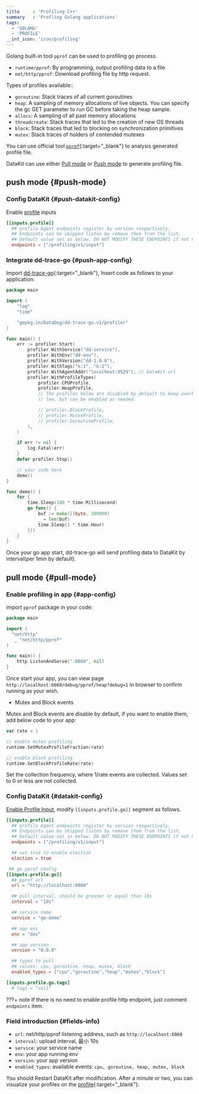 ```yaml
---
title     : 'Profiling C++'
summary   : 'Profling Golang applications'
tags:
  - 'GOLANG'
  - 'PROFILE'
__int_icon: 'icon/profiling'
---
```



Golang built-in tool `pprof` can be used to profiling go process.

- `runtime/pprof`: By programming, output profiling data to a file.
- `net/http/pprof`: Download profiling file by http request.

Types of profiles available::

- `goroutine`: Stack traces of all current goroutines
- `heap`: A sampling of memory allocations of live objects. You can specify the gc GET parameter to run GC before taking the heap sample.
- `allocs`: A sampling of all past memory allocations
- `threadcreate`: Stack traces that led to the creation of new OS threads
- `block`: Stack traces that led to blocking on synchronization primitives
- `mutex`: Stack traces of holders of contended mutexes

You can use official tool [`pprof`](https://github.com/google/pprof/blob/main/doc/README.md){:target="_blank"} to analysis generated profile file.

DataKit can use either [Pull mode](profile-go.md#pull-mode) or [Push mode](profile-go.md#push-mode) to generate profiling file.

## push mode {#push-mode}

### Config DataKit {#push-datakit-config}

Enable [profile](profile.md#config)  inputs

```toml
[[inputs.profile]]
  ## profile Agent endpoints register by version respectively.
  ## Endpoints can be skipped listen by remove them from the list.
  ## Default value set as below. DO NOT MODIFY THESE ENDPOINTS if not necessary.
  endpoints = ["/profiling/v1/input"]
```

### Integrate dd-trace-go {#push-app-config}

Import [dd-trace-go](https://github.com/DataDog/dd-trace-go){:target="_blank"}, Insert code as follows to your application:

```go
package main

import (
    "log"
    "time"

    "gopkg.in/DataDog/dd-trace-go.v1/profiler"
)

func main() {
    err := profiler.Start(
        profiler.WithService("dd-service"),
        profiler.WithEnv("dd-env"),
        profiler.WithVersion("dd-1.0.0"),
        profiler.WithTags("k:1", "k:2"),
        profiler.WithAgentAddr("localhost:9529"), // DataKit url
        profiler.WithProfileTypes(
            profiler.CPUProfile,
            profiler.HeapProfile,
            // The profiles below are disabled by default to keep overhead
            // low, but can be enabled as needed.

            // profiler.BlockProfile,
            // profiler.MutexProfile,
            // profiler.GoroutineProfile,
        ),
    )

    if err != nil {
        log.Fatal(err)
    }
    defer profiler.Stop()

    // your code here
    demo()
}

func demo() {
    for {
        time.Sleep(100 * time.Millisecond)
        go func() {
            buf := make([]byte, 100000)
            _ = len(buf)
            time.Sleep(1 * time.Hour)
        }()
    }
}
```

Once your go app start, dd-trace-go will send profiling data to DataKit by interval(per 1min by default).

## pull mode {#pull-mode}

### Enable profiling in app {#app-config}

import `pprof` package in your code:

```go
package main

import (
  "net/http"
   _ "net/http/pprof"
)

func main() {
    http.ListenAndServe(":6060", nil)
}
```

Once start your app, you can view page `http://localhost:6060/debug/pprof/heap?debug=1` in browser to confirm running as your wish.

- Mutex and Block events

Mutex and Block events are disable by default, if you want to enable them, add below code to your app:

```go
var rate = 1

// enable mutex profiling
runtime.SetMutexProfileFraction(rate)

// enable block profiling
runtime.SetBlockProfileRate(rate)
```

Set the collection frequency, where 1/rate events are collected. Values set to 0 or less are not collected.

### Config DataKit {#datakit-config}

[Enable Profile Input](profile.md), modify `[[inputs.profile.go]]` segment as follows.

```toml
[[inputs.profile]]
  ## profile Agent endpoints register by version respectively.
  ## Endpoints can be skipped listen by remove them from the list.
  ## Default value set as below. DO NOT MODIFY THESE ENDPOINTS if not necessary.
  endpoints = ["/profiling/v1/input"]

  ## set true to enable election
  election = true

 ## go pprof config
[[inputs.profile.go]]
  ## pprof url
  url = "http://localhost:6060"

  ## pull interval, should be greater or equal than 10s
  interval = "10s"

  ## service name
  service = "go-demo"

  ## app env
  env = "dev"

  ## app version
  version = "0.0.0"

  ## types to pull 
  ## values: cpu, goroutine, heap, mutex, block
  enabled_types = ["cpu","goroutine","heap","mutex","block"]

[inputs.profile.go.tags]
  # tag1 = "val1"
```

<!-- markdownlint-disable MD046 -->
???+ note
    If there is no need to enable profile http endpoint, just comment `endpoints` item.
<!-- markdownlint-enable -->

### Field introduction {#fields-info}

- `url`: net/http/pprof listening address, such as `http://localhost:6060`
- `interval`: upload interval, 最小 10s
- `service`:  your service name
- `env`:  your app running env
- `version`: your app version
- `enabled_types`: available events: `cpu, goroutine, heap, mutex, block`

You should Restart DataKit after modification. After a minute or two, you can visualize your profiles on the [profile](https://console.<<<custom_key.brand_main_domain>>>/tracing/profile){:target="_blank"}.
